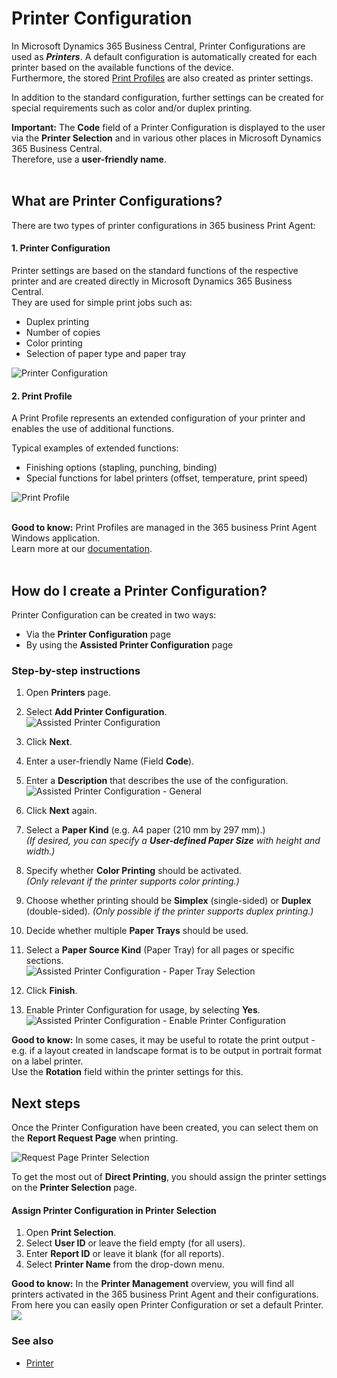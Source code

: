 # Printer Configuration

In Microsoft Dynamics 365 Business Central, Printer Configurations are used as **_Printers_**. A default configuration is automatically created for each printer based on the available functions of the device.  
Furthermore, the stored [Print Profiles](print-agent-config-printprofile.md) are also created as printer settings.

In addition to the standard configuration, further settings can be created for special requirements such as color and/or duplex printing.

<div class="alert alert-info">
    <i class="fa-duotone fa-thin fa-lightbulb fa-lg" style="--fa-secondary-color: #00b7c3; --fa-primary-color: #111111;"></i> <strong>Important:</strong>
	The <b>Code</b> field of a Printer Configuration is displayed to the user via the <b>Printer Selection</b> and in various other places in Microsoft Dynamics 365 Business Central. <br>
	Therefore, use a <b>user-friendly name</b>.
</div>

<br>

## What are Printer Configurations?

There are two types of printer configurations in 365 business Print Agent:

#### 1. Printer Configuration

Printer settings are based on the standard functions of the respective printer and are created directly in Microsoft Dynamics 365 Business Central.  
They are used for simple print jobs such as:

- Duplex printing
- Number of copies
- Color printing
- Selection of paper type and paper tray

![Printer Configuration](/assets/images/365-business-print-agent/1b3143accd75d67305341ac9a314b681aa754fe966df87c434e0d240752862a8.png)  

#### 2. Print Profile

A Print Profile represents an extended configuration of your printer and enables the use of additional functions.

Typical examples of extended functions:

- Finishing options (stapling, punching, binding)
- Special functions for label printers (offset, temperature, print speed)

![Print Profile](/assets/images/365-business-print-agent/73601980-d650-4193-8c9e-26e8fe823e1b.png)

<br>

<div class="alert alert-info">
    <i class="fa-duotone fa-thin fa-lightbulb fa-lg" style="--fa-secondary-color: #00b7c3; --fa-primary-color: #111111;"></i> <strong>Good to know:</strong> 
    Print Profiles are managed in the 365 business Print Agent Windows application.<br>
    Learn more at our <a href="print-agent-config-printprofile.md">documentation</a>.
</div>

<br>

## How do I create a Printer Configuration?

Printer Configuration can be created in two ways:

- Via the **Printer Configuration** page
- By using the **Assisted Printer Configuration** page

### Step-by-step instructions

 1. Open **Printers** page.
 2. Select **Add Printer Configuration**.<br>
    ![Assisted Printer Configuration](/assets/images/365-business-print-agent/3dec41cc0618402d763e35f398cfac74961504a8b36643f152e31f10c428c125.png)  

 3. Click **Next**.
 4. Enter a user-friendly Name (Field **Code**).
 5. Enter a **Description** that describes the use of the configuration.<br>
    ![Assisted Printer Configuration - General](/assets/images/365-business-print-agent/1a276d89ea83cdf50266c0cf659f387072d70168d92310a935b122fe2009b856.png)
	
 6. Click **Next** again.
 7. Select a **Paper Kind** (e.g. A4 paper (210 mm by 297 mm).)  
    _(If desired, you can specify a **User-defined Paper Size** with height and width.)_
 8. Specify whether **Color Printing** should be activated.  
    _(Only relevant if the printer supports color printing.)_
 9.  Choose whether printing should be **Simplex** (single-sided) or **Duplex** (double-sided).
	_(Only possible if the printer supports duplex printing.)_ 
 10. Decide whether multiple **Paper Trays** should be used.
 11. Select a **Paper Source Kind** (Paper Tray) for all pages or specific sections.<br>
    ![Assisted Printer Configuration - Paper Tray Selection](/assets/images/365-business-print-agent/8a5abd438a19a5badc512c15d08a0ebb706f4c491593f4f58e616e8c3a1f9e8f.png)
	
 12. Click **Finish**.
 13. Enable Printer Configuration for usage, by selecting **Yes**.<br>
    ![Assisted Printer Configuration - Enable Printer Configuration](/assets/images/365-business-print-agent/e5a81f4c85fe8f35f56e061524f6e9b021a7b856078c0fe3a49ba1fbc607ce97.png)  

<div class="alert alert-notice">
    <i class="fa-light fa-hand-point-up fa-lg" style="--fa-secondary-color: #FF0000; --fa-primary-color: #111111; --fa-secondary-opacity: 0.7"></i> <strong>Good to know:</strong>
	In some cases, it may be useful to rotate the print output - e.g. if a layout created in landscape format is to be output in portrait format on a label printer.<br>
	Use the <b>Rotation</b> field within the printer settings for this.
</div>

## Next steps

Once the Printer Configuration have been created, you can select them on the **Report Request Page** when printing.

![Request Page Printer Selection](/assets/images/365-business-print-agent/7b40a7721875b4237ff74101d0c7aaafeca27c3b8155c8f22fbf6aced188a5c0.png)  

To get the most out of **Direct Printing**, you should assign the printer settings on the **Printer Selection** page.


#### Assign Printer Configuration in Printer Selection

 1. Open **Print Selection**.
 2. Select **User ID** or leave the field empty (for all users).
 3. Enter **Report ID** or leave it blank (for all reports).
 4. Select **Printer Name** from the drop-down menu.

<div class="alert alert-info">
    <i class="fa-duotone fa-thin fa-lightbulb fa-lg" style="--fa-secondary-color: #00b7c3; --fa-primary-color: #111111;"></i> <strong>Good to know:</strong>
	In the <b>Printer Management</b> overview, you will find all printers activated in the 365 business Print Agent and their configurations. <br>
	From here you can easily open Printer Configuration or set a default Printer.<br>
	<img src="/assets/images/365-business-print-agent/f66b313410695f3a550f126155fc3b9d6abf9c663c5840e9d2c1887948fbfd41.png">
</div>

### See also

 - [Printer](printer.md)
